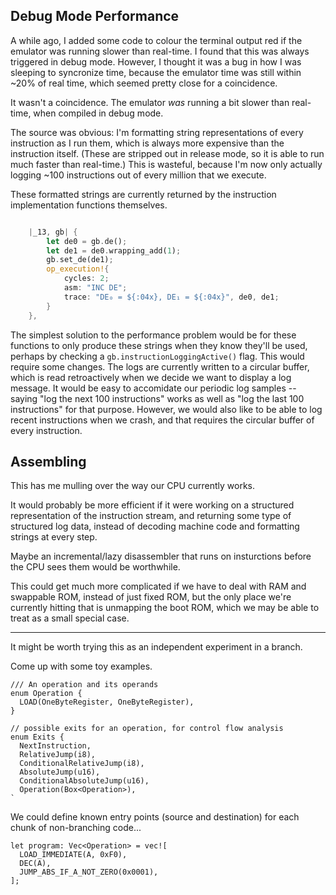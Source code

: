 ## Debug Mode Performance

A while ago, I added some code to colour the terminal output red if the emulator was running slower than real-time. I found that this was always triggered in debug mode. However, I thought it was a bug in how I was sleeping to syncronize time, because the emulator time was still within ~20% of real time, which seemed pretty close for a coincidence.

It wasn't a coincidence. The emulator *was* running a bit slower than real-time, when compiled in debug mode.

The source was obvious: I'm formatting string representations of every instruction as I run them, which is always more expensive than the instruction itself. (These are stripped out in release mode, so it is able to run much faster than real-time.) This is wasteful, because I'm now only actually logging ~100 instructions out of every million that we execute.

These formatted strings are currently returned by the instruction implementation functions themselves. 

```rust

    |_13, gb| {
        let de0 = gb.de();
        let de1 = de0.wrapping_add(1);
        gb.set_de(de1);
        op_execution!{
            cycles: 2;
            asm: "INC DE";
            trace: "DE₀ = ${:04x}, DE₁ = ${:04x}", de0, de1;
        }
    },
```

The simplest solution to the performance problem would be for these functions to only produce these strings when they know they'll be used, perhaps by checking a `gb.instructionLoggingActive()` flag. This would require some changes. The logs are currently written to a circular buffer, which is read retroactively when we decide we want to display a log message. It would be easy to accomidate our periodic log samples -- saying "log the next 100 instructions" works as well as "log the last 100 instructions" for that purpose. However, we would also like to be able to log recent instructions when we crash, and that requires the circular buffer of every instruction.

## Assembling

This has me mulling over the way our CPU currently works.

It would probably be more efficient if it were working on a structured representation of the instruction stream, and returning some type of structured log data, instead of decoding machine code and formatting strings at every step.

Maybe an incremental/lazy disassembler that runs on insturctions before the CPU sees them would be worthwhile.

This could get much more complicated if we have to deal with RAM and swappable ROM, instead of just fixed ROM, but the only place we're currently hitting that is unmapping the boot ROM, which we may be able to treat as a small special case.

---

It might be worth trying this as an independent experiment in a branch.

Come up with some toy examples.

```
/// An operation and its operands
enum Operation {
  LOAD(OneByteRegister, OneByteRegister),  
}

// possible exits for an operation, for control flow analysis
enum Exits {
  NextInstruction,
  RelativeJump(i8),
  ConditionalRelativeJump(i8),
  AbsoluteJump(u16),
  ConditionalAbsoluteJump(u16),
  Operation(Box<Operation>),
`
```

We could define known entry points (source and destination) for each chunk of non-branching code...

```
let program: Vec<Operation> = vec![
  LOAD_IMMEDIATE(A, 0xF0),
  DEC(A),
  JUMP_ABS_IF_A_NOT_ZERO(0x0001),
];
```




